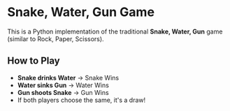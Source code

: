 # Snake, Water, Gun Game

This is a Python implementation of the traditional **Snake, Water, Gun** game (similar to Rock, Paper, Scissors).

## How to Play

- **Snake drinks Water** -> Snake Wins
- **Water sinks Gun** -> Water Wins
- **Gun shoots Snake** -> Gun Wins
- If both players choose the same, it's a draw!
